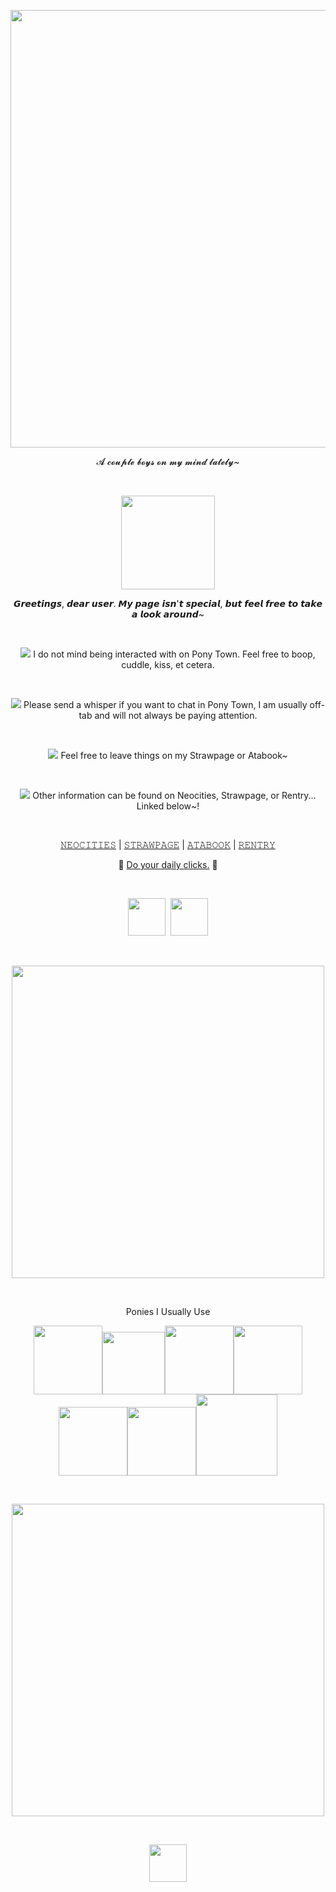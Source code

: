 <p align="center">
<img src="https://64.media.tumblr.com/63949ea4dc5a9bc420a72f6c383a66d1/c54703c9734fdba6-04/s1280x1920/8d37ae0f18dfc20481f88b419bc0390ce01e9845.png" width="700px" class="center"/>
</p>
<p align="center">
𝓐 𝓬𝓸𝓾𝓹𝓵𝓮 𝓫𝓸𝔂𝓼 𝓸𝓷 𝓶𝔂 𝓶𝓲𝓷𝓭 𝓵𝓪𝓽𝓮𝓵𝔂~
</p>
<br>
<p align="center">
<img src="http://i748.photobucket.com/albums/xx122/luuuh/divisorias/barinhas47.gif" width="150px" class="center"/>
</p>
<p align="center">
𝙂𝙧𝙚𝙚𝙩𝙞𝙣𝙜𝙨, 𝙙𝙚𝙖𝙧 𝙪𝙨𝙚𝙧. 𝙈𝙮 𝙥𝙖𝙜𝙚 𝙞𝙨𝙣'𝙩 𝙨𝙥𝙚𝙘𝙞𝙖𝙡, 𝙗𝙪𝙩 𝙛𝙚𝙚𝙡 𝙛𝙧𝙚𝙚 𝙩𝙤 𝙩𝙖𝙠𝙚 𝙖 𝙡𝙤𝙤𝙠 𝙖𝙧𝙤𝙪𝙣𝙙~
</p>
<br>
<p align="center">
<img src="https://i.imgur.com/q4AN64Z.gif"/> I do not mind being interacted with on Pony Town. Feel free to boop, cuddle, kiss, et cetera.
</p>
<br>
<p align="center">
<img src="https://i.imgur.com/q4AN64Z.gif"/> Please send a whisper if you want to chat in Pony Town, I am usually off-tab and will not always be paying attention.
</p>
<br>
<p align="center">
<img src="https://i.imgur.com/q4AN64Z.gif"/> Feel free to leave things on my Strawpage or Atabook~
</p>
<br>
<p align="center">
<img src="https://i.imgur.com/q4AN64Z.gif"/> Other information can be found on Neocities, Strawpage, or Rentry... Linked below~!
</p>
<br>
<p align="center">
<a href="https://akaalogic.neocities.org" target="content">𝙽𝙴𝙾𝙲𝙸𝚃𝙸𝙴𝚂</a> | <a href="https://taishomelodia.straw.page" target="content">𝚂𝚃𝚁𝙰𝚆𝙿𝙰𝙶𝙴</a> | <a href="https://taishomelodia.atabook.org" target="content">𝙰𝚃𝙰𝙱𝙾𝙾𝙺</a> | <a href="https://rentry.co/taishomelodia" target="content">𝚁𝙴𝙽𝚃𝚁𝚈</a>
</p>
<p align="center">
🍉 <a href="https://arab.org/click-to-help/palestine/" target="content">Do your daily clicks.</a> 🍉
</p>
<br>
<p align="center">
<img src="https://images-wixmp-ed30a86b8c4ca887773594c2.wixmp.com/f/bcf5ac68-e2b5-49d8-9ea9-736d45aa6321/da832l1-6b5fce05-1637-4a9c-87b7-6b25c9d1c6f9.png?token=eyJ0eXAiOiJKV1QiLCJhbGciOiJIUzI1NiJ9.eyJzdWIiOiJ1cm46YXBwOjdlMGQxODg5ODIyNjQzNzNhNWYwZDQxNWVhMGQyNmUwIiwiaXNzIjoidXJuOmFwcDo3ZTBkMTg4OTgyMjY0MzczYTVmMGQ0MTVlYTBkMjZlMCIsIm9iaiI6W1t7InBhdGgiOiJcL2ZcL2JjZjVhYzY4LWUyYjUtNDlkOC05ZWE5LTczNmQ0NWFhNjMyMVwvZGE4MzJsMS02YjVmY2UwNS0xNjM3LTRhOWMtODdiNy02YjI1YzlkMWM2ZjkucG5nIn1dXSwiYXVkIjpbInVybjpzZXJ2aWNlOmZpbGUuZG93bmxvYWQiXX0._aN3WMcOqyOWXtwSaIP-pKN9QMGEKP-voxjeOKe4fRM" width="60px" class="center"/>&nbsp&nbsp<img src="https://images-wixmp-ed30a86b8c4ca887773594c2.wixmp.com/f/bcf5ac68-e2b5-49d8-9ea9-736d45aa6321/da82uyj-fa140c2a-303b-499a-a5ec-312e49a47741.png?token=eyJ0eXAiOiJKV1QiLCJhbGciOiJIUzI1NiJ9.eyJzdWIiOiJ1cm46YXBwOjdlMGQxODg5ODIyNjQzNzNhNWYwZDQxNWVhMGQyNmUwIiwiaXNzIjoidXJuOmFwcDo3ZTBkMTg4OTgyMjY0MzczYTVmMGQ0MTVlYTBkMjZlMCIsIm9iaiI6W1t7InBhdGgiOiJcL2ZcL2JjZjVhYzY4LWUyYjUtNDlkOC05ZWE5LTczNmQ0NWFhNjMyMVwvZGE4MnV5ai1mYTE0MGMyYS0zMDNiLTQ5OWEtYTVlYy0zMTJlNDlhNDc3NDEucG5nIn1dXSwiYXVkIjpbInVybjpzZXJ2aWNlOmZpbGUuZG93bmxvYWQiXX0.9qW_XOF49YLSrtXWjbDXoz43E2eo6ovCoM7TlUmiSGE" width="60px" class="center"/>
</p>
<br>
<p align="center">
<img src="https://64.media.tumblr.com/c8bcd984ea0c92dbeeef7e9802cd14f8/a0ad4fdb1ec6b1ac-e0/s500x750/cef952228fef1a6c245d1f18d25a25247925bd04.gifv" width="500px" class="center"/>
</p>
<br>
<p align="center">
<bold>Ponies I Usually Use</bold>
</p>
<p align="center">
<img src="https://i.imgur.com/rIUXQ6x.gif" width="110px" class="center"/><img src="https://i.imgur.com/p5MPjBJ.gif" width="100px" class="center"/><img src="https://i.imgur.com/5ptIaJp.gif" width="110px" class="center"/><img src="https://i.imgur.com/waNcgy4.gif" width="110px" class="center"/>
<br>
<img src="https://i.imgur.com/S40Zxhw.gif" width="110px" class="center"/><img src="https://i.imgur.com/r1ClOT0.gif" width="110px" class="center"/><img src="https://i.imgur.com/7nxGbXA.gif" width="130px" class="center"/>
</p>
<br>
<p align="center">
<img src="https://64.media.tumblr.com/c8bcd984ea0c92dbeeef7e9802cd14f8/a0ad4fdb1ec6b1ac-e0/s500x750/cef952228fef1a6c245d1f18d25a25247925bd04.gifv" width="500px" class="center"/>
</p>
<br>
<p align="center">
<img src="https://media.tenor.com/R1SS54Cemj8AAAAi/library-of-ruina-project-moon.gif" width="60px"/>
</p>
